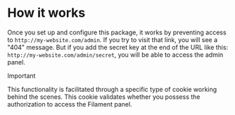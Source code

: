# How it works

Once you set up and configure this package, it works by preventing access to `http://my-website.com/admin`. If you try to visit that link, you will see a "404" message. But if you add the secret key at the end of the URL like this: `http://my-website.com/admin/secret`, you will be able to access the admin panel.

> [!IMPORTANT]
> This functionality is facilitated through a specific type of cookie working behind the scenes. This cookie validates whether you possess the authorization to access the Filament panel.
